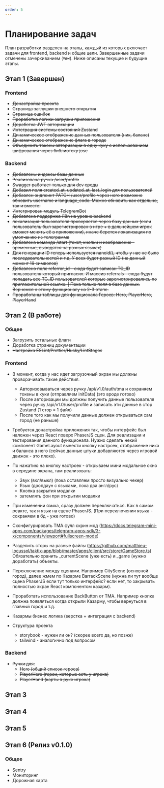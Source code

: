 ```yaml
---
order: 5
---
```


# Планирование задач

План разработки разделен на этапы, каждый из которых включает задачи для frontend, backend и общие цели. Завершенные задачи отмечены зачеркиванием (~~так~~). Ниже описаны текущие и будущие этапы.

## Этап 1 (Завершен)

### Frontend

- ~~Донастройка проекта~~
- ~~Страница заглушки внешнего открытия~~
- ~~Страница ошибок~~
- ~~Проработка логики загрузки приложения~~
- ~~Доработка JWT авторизации~~
- ~~Интеграция системы состояний Zustand~~
- ~~Динамическое отображение данных пользователя (ник, баланс)~~
- ~~Динамическое отображение флага в городе~~
- ~~Объединить токены авторизации в одну куку с использованием шифрования через библиотеку jose~~

### Backend

- ~~Добавлены индексы базы данных~~
- ~~Реализована ручка /user/profile~~
- ~~Swagger работает только для dev среды~~
- ~~Добавил поля created_at, updated_at, last_login для пользователей~~
- ~~Добавлен эндпоинт PATCH /user/profile через него возможно обновить username и language_code. Можно обновить как отдельно, так и вместе.~~
- ~~Интегрирован модуль TelegramBot~~
- ~~Добавлена поддержка i18n на уровне backend~~
- ~~локализация пользователя проверяется через базу данных (если пользователь был зарегистрирован в игре + в дальнейшем игрок сможет менять её в приложении), иначе берется локализация по умолчанию из телеграмма~~
- ~~Добавлена команда /start (текст, кнопки и изображение - временные, выводятся на разных языках)~~
- ~~Для генерации ID теперь используется nanoid(), чтобы у нас не было последовательностей и т.д. У всех будет разный ID (на данный момент 16 символов)~~
- ~~Добавлено поле referrer_id - сюда будет записан TG_ID пользователя который пригласил. И массив referrals - сюда будут попадать все TG_ID пользователей которые зарегистрировались по пригласительной ссылке. | Пока только поля в базе данных. Вернемся к этому функционалу на 2-3 этапе.~~
- ~~Проработаны таблицы для функционала Героев: Hero, PlayerHero, PlayerHand~~

## Этап 2 (В работе)

### Общее

- Загрузить остальные флаги
- Доработка страниц документации
- ~~Настройка ESLint/Prettier/Husky/LintStages~~

### Frontend

- В момент, когда у нас идет загрузочный экран мы должны проворачивать такие действия:
	- Авторизовываться через ручку /api/v1.0/auth/tma и сохраняем токены в куки (отправляем initData) (это вроде готово)
	- После авторизации мы должны получить данные пользователя через ручку /api/v1.0/user/profile и записать эти данные в стор Zustand (1 стор = 1 файл)
	- После того как мы получили данные должен открываться сам город (не раньше)
- Требуется донастройка приложения так, чтобы интерфейс был наложен через React поверх PhaserJS сцен. Для реализации и тестирования данного функционала. Нужно сделать некий компонент GameLayout вынести кнопку настроек, отображение ника и баланса в него (сейчас данные штуки добавляются через игровой движок - это плохо).
- По нажатию на кнопку настроек - открываем мини модальное окно в середине экрана, там реализовать:
	- Звук (вкл/выкл) (пока оставляем просто визуально чекер)
	- Язык (дропдаун с языками, пока два англ/рус)
	- Кнопка закрытия модалки
	- затемлять фон при открытии модалки
- При изменении языка, сразу должен переключаться. Как в самом реакте, так и язык на сцене PhaserJS. (При переключении языка - сохраняем в бд - уже готово)
- Сконфигурировать TMA фулл скрин мод (https://docs.telegram-mini-apps.com/packages/telegram-apps-sdk/3-x/components/viewport#fullscreen-mode)
- Разделить сторы на разные файлы (https://github.com/matthieu-locussol/taktix-app/blob/master/apps/client/src/store/GameStore.ts) Обязательно хранить _currentScene (уже есть) и _game (нужно доработать) объекты.
- Переключение между сценами. Например CityScene (основной город), далее жмем по Казарме BarrackScene (нужна ли тут вообще сцена PhaserJS если тут только интерфейс? если нет, то закрывать полностью экран React компонентом казарм).
- Проработать использование BackButton от TMA. Например кнопка должна появляться когда открыли Казарму, чтобы вернуться в главный город и т.д.
- Казармы бизнес логика (верстка + интеграция с backend)

- Структура проекта
	- storybook - нужен ли он? (скорее всего да, но позже)
	- tailwind - аналогично под вопросом

### Backend

- ~~Ручки для:~~
  - ~~Hero (общий список героев)~~
  - ~~PlayerHero (герои, которые есть у игрока)~~
  - ~~PlayerHand (карты в руке игрока)~~

## Этап 3

## Этап 4

## Этап 5

## Этап 6 (Релиз v0.1.0)

### Общее

- Sentry
- Мониторинг
- Дорожная карта
